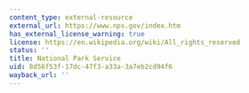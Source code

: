 ```yaml
---
content_type: external-resource
external_url: https://www.nps.gov/index.htm
has_external_license_warning: true
license: https://en.wikipedia.org/wiki/All_rights_reserved
status: ''
title: National Park Service
uid: 8d56f53f-17dc-47f3-a33a-3a7eb2cd94f6
wayback_url: ''
---
```

